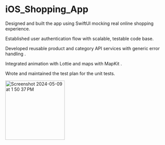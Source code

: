 # iOS_Shopping_App

Designed and built the app using SwiftUI mocking real online shopping experience.
 
 Established user authentication flow with scalable, testable code base.
 
 Developed reusable product and category API services with generic error handling .
 
 Integrated animation with Lottie and maps with MapKit .
 
 Wrote and maintained the test plan for the unit tests.


<img width="187" alt="Screenshot 2024-05-09 at 1 50 37 PM" src="https://github.com/ShixiongWeii/iOS_Shopping_App/assets/132725588/ca479f72-d392-4738-940b-ed333e5d5cf1">

